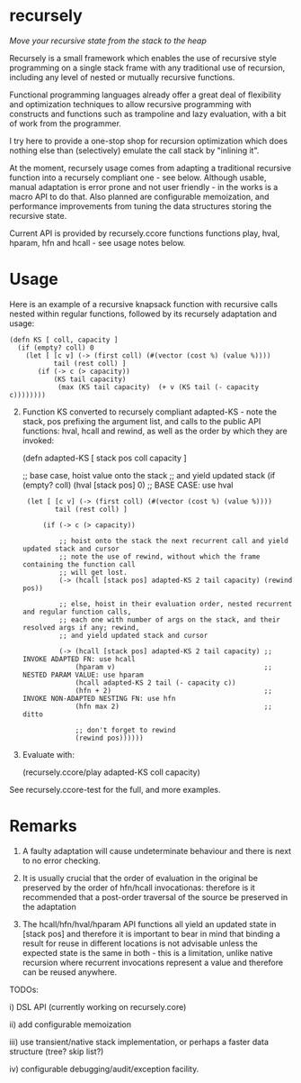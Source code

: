 recursely
=======

*Move your recursive state from the stack to the heap*

Recursely is a small framework which enables the use of recursive style programming on a single stack frame with any 
traditional use of recursion, including any level of nested or mutually recursive functions. 

Functional programming languages already offer a great deal of flexibility and optimization techniques to allow recursive 
programming with constructs and functions such as trampoline and lazy evaluation, with a bit of work from the programmer. 

I try here to provide a one-stop shop for recursion optimization which does nothing else than (selectively) emulate
the call stack by "inlining it".

At the moment, recursely usage comes from adapting a traditional recursive function into a recursely compliant one - see below.
Although usable, manual adaptation is error prone and not user friendly - in the works is a macro API to do that. Also planned are
configurable memoization, and performance improvements from tuning the data structures storing the recursive state.

Current API is provided by recursely.ccore functions functions play, hval, hparam, hfn and hcall - see usage notes below. 

Usage
=====
Here is an example of a recursive knapsack function with recursive calls nested within regular functions, followed by 
its recursely adaptation and usage:

    (defn KS [ coll, capacity ]
      (if (empty? coll) 0
        (let [ [c v] (-> (first coll) (#(vector (cost %) (value %)))) 
               tail (rest coll) ]
           (if (-> c (> capacity))
               (KS tail capacity)
                (max (KS tail capacity)  (+ v (KS tail (- capacity c)))))))) 

2) Function KS converted to recursely compliant adapted-KS - note the stack, pos prefixing the argument list, 
and calls to the public API functions: hval, hcall and rewind, as well as the order by which 
they are invoked:

    (defn adapted-KS [ stack pos coll capacity ]

      ;; base case, hoist value onto the stack 
      ;; and yield updated stack
      (if (empty? coll) (hval [stack pos] 0) ;; BASE CASE: use hval

        (let [ [c v] (-> (first coll) (#(vector (cost %) (value %)))) 
               tail (rest coll) ]

            (if (-> c (> capacity))

                ;; hoist onto the stack the next recurrent call and yield updated stack and cursor
                ;; note the use of rewind, without which the frame containing the function call 
                ;; will get lost.
                (-> (hcall [stack pos] adapted-KS 2 tail capacity) (rewind pos))

                ;; else, hoist in their evaluation order, nested recurrent and regular function calls, 
                ;; each one with number of args on the stack, and their resolved args if any; rewind,
                ;; and yield updated stack and cursor

                (-> (hcall [stack pos] adapted-KS 2 tail capacity) ;; INVOKE ADAPTED FN: use hcall
                    (hparam v)                                     ;; NESTED PARAM VALUE: use hparam
                    (hcall adapted-KS 2 tail (- capacity c)) 
                    (hfn + 2)                                      ;; INVOKE NON-ADAPTED NESTING FN: use hfn
                    (hfn max 2)                                    ;; ditto

                    ;; don't forget to rewind
                    (rewind pos))))))


3) Evaluate with:

    (recursely.ccore/play adapted-KS coll capacity)

See recursely.ccore-test for the full, and more examples.

Remarks
=======
1) A faulty adaptation will cause undeterminate behaviour and there is next to no error checking.

2) It is usually crucial that the order of evaluation in the original be preserved by the order of hfn/hcall invocationas: 
   therefore is it recommended that a post-order traversal of the source be preserved in the adaptation

3) The hcall/hfn/hval/hparam API functions all yield an updated state in [stack pos] and therefore it is important to 
   bear in mind that binding a result for reuse in different locations is not advisable unless the expected state is the
   same in both - this is a limitation, unlike native recursion where recurrent invocations represent a value and therefore
   can be reused anywhere.

TODOs: 

i) DSL API (currently working on recursely.core) 

ii) add configurable memoization 

iii) use transient/native stack implementation, or perhaps a faster data structure (tree? skip list?)

iv) configurable debugging/audit/exception facility.
